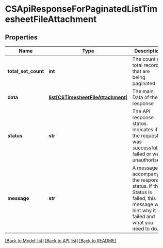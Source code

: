 # CSApiResponseForPaginatedListTimesheetFileAttachment

## Properties
Name | Type | Description | Notes
------------ | ------------- | ------------- | -------------
**total_set_count** | **int** | The count of total records that are being paginated | [optional] 
**data** | [**list[CSTimesheetFileAttachment]**](CSTimesheetFileAttachment.md) | The main Data of the response | [optional] 
**status** | **str** | The API response status. Indicates if the request was successful, failed or was unauthorised. | [optional] 
**message** | **str** | A message to accompany the response status.  If the Status is failed, this message will hint why it failed and what you need to do. | [optional] 

[[Back to Model list]](../README.md#documentation-for-models) [[Back to API list]](../README.md#documentation-for-api-endpoints) [[Back to README]](../README.md)


